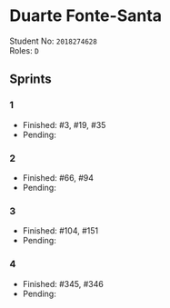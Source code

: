 # Duarte Fonte-Santa

Student No: `2018274628`  
Roles: `D`

## Sprints

### 1

* Finished: #3, #19, #35
* Pending:

### 2
* Finished: #66, #94
* Pending: 

### 3
* Finished: #104, #151
* Pending: 

### 4
* Finished: #345, #346
* Pending: 
